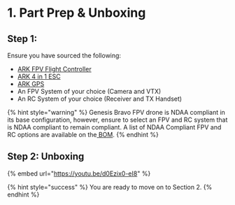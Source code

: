 # 1. Part Prep & Unboxing

## Step 1:

Ensure you have sourced the following:

* [ARK FPV Flight Controller](https://arkelectron.com/product/ark-fpv-flight-controller/)
* [ARK 4 in 1 ESC](https://arkelectron.com/product/ark-4in1-esc/)
* [ARK GPS](https://arkelectron.com/product/ark-gps/)
* An FPV System of your choice (Camera and VTX)
* An RC System of your choice (Receiver and TX Handset)

{% hint style="warning" %}
Genesis Bravo FPV drone is NDAA compliant in its base configuration, however, ensure to select an FPV and RC system that is NDAA compliant to remain compliant.  A list of NDAA Compliant FPV and RC options are available on the[ BOM](../bom-archived.md).
{% endhint %}

## Step 2: Unboxing

{% embed url="https://youtu.be/d0Ezix0-eI8" %}

{% hint style="success" %}
You are ready to move on to Section 2.
{% endhint %}


